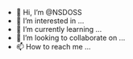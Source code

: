- 👋 Hi, I’m @NSDOSS
- 👀 I’m interested in ...
- 🌱 I’m currently learning ...
- 💞️ I’m looking to collaborate on ...
- 📫 How to reach me ...

<!---
NSDOSS/NSDOSS is a ✨ special ✨ repository because its `README.md` (this file) appears on your GitHub profile.
You can click the Preview link to take a look at your changes.
--->
